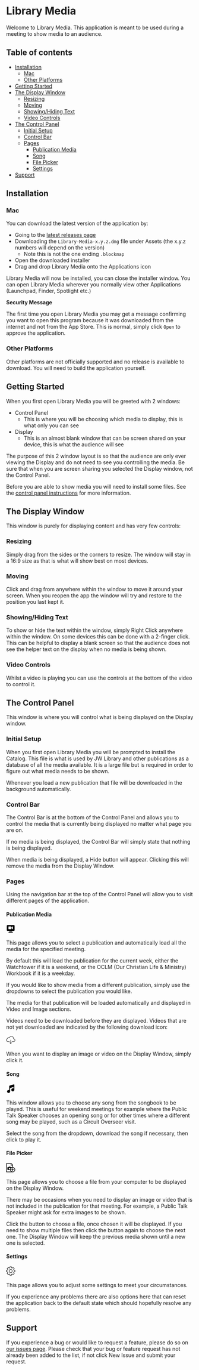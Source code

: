 # Library Media

Welcome to Library Media. This application is meant to be used during a meeting to show media to an audience.

## Table of contents

- [Installation](#installation)
  - [Mac](#mac)
  - [Other Platforms](#other-platforms)
- [Getting Started](#getting-started)
- [The Display Window](#the-display-window)
  - [Resizing](#resizing)
  - [Moving](#moving)
  - [Showing/Hiding Text](#showing/hiding-text)
  - [Video Controls](#video-controls)
- [The Control Panel](#the-control-panel)
  - [Initial Setup](#initial-setup)
  - [Control Bar](#control-bar)
  - [Pages](#pages)
    - [Publication Media](#publication-media)
    - [Song](#song)
    - [File Picker](#file-picker)
    - [Settings](#settings)
- [Support](#support)

## Installation

### Mac

You can download the latest version of the application by:

- Going to the [latest releases page](https://github.com/BenShelton/library-api/releases/latest)
- Downloading the `Library-Media-x.y.z.dmg` file under Assets (the x.y.z numbers will depend on the version)
  - Note this is not the one ending `.blockmap`
- Open the downloaded installer
- Drag and drop Library Media onto the Applications icon

Library Media will now be installed, you can close the installer window. You can open Library Media wherever you normally view other Applications (Launchpad, Finder, Spotlight etc.)

**Security Message**

The first time you open Library Media you may get a message confirming you want to open this program because it was downloaded from the internet and not from the App Store. This is normal, simply click `Open` to approve the application.

### Other Platforms

Other platforms are not officially supported and no release is available to download. You will need to build the application yourself.

## Getting Started

When you first open Library Media you will be greeted with 2 windows:

- Control Panel
  - This is where you will be choosing which media to display, this is what only you can see
- Display
  - This is an almost blank window that can be screen shared on your device, this is what the audience will see

The purpose of this 2 window layout is so that the audience are only ever viewing the Display and do not need to see you controlling the media. Be sure that when you are screen sharing you selected the Display window, not the Control Panel.

Before you are able to show media you will need to install some files. See the [control panel instructions](#initial-setup) for more information.

## The Display Window

This window is purely for displaying content and has very few controls:

### Resizing

Simply drag from the sides or the corners to resize. The window will stay in a 16:9 size as that is what will show best on most devices.

### Moving

Click and drag from anywhere within the window to move it around your screen. When you reopen the app the window will try and restore to the position you last kept it.

### Showing/Hiding Text

To show or hide the text within the window, simply Right Click anywhere within the window. On some devices this can be done with a 2-finger click. This can be helpful to display a blank screen so that the audience does not see the helper text on the display when no media is being shown.

### Video Controls

Whilst a video is playing you can use the controls at the bottom of the video to control it.

## The Control Panel

This window is where you will control what is being displayed on the Display window.

### Initial Setup

When you first open Library Media you will be prompted to install the Catalog. This file is what is used by JW Library and other publications as a database of all the media available. It is a large file but is required in order to figure out what media needs to be shown.

Whenever you load a new publication that file will be downloaded in the background automatically.

### Control Bar

The Control Bar is at the bottom of the Control Panel and allows you to control the media that is currently being displayed no matter what page you are on.

If no media is being displayed, the Control Bar will simply state that nothing is being displayed.

When media is being displayed, a Hide button will appear. Clicking this will remove the media from the Display Window.

### Pages

Using the navigation bar at the top of the Control Panel will allow you to visit different pages of the application.

#### **Publication Media**

<img src="../../packages/media/app/renderer/src/assets/media.svg" alt="Publication Media" width="24">

This page allows you to select a publication and automatically load all the media for the specified meeting.

By default this will load the publication for the current week, either the Watchtower if it is a weekend, or the OCLM (Our Christian Life & Ministry) Workbook if it is a weekday.

If you would like to show media from a different publication, simply use the dropdowns to select the publication you would like.

The media for that publication will be loaded automatically and displayed in Video and Image sections.

Videos need to be downloaded before they are displayed. Videos that are not yet downloaded are indicated by the following download icon:

<img src="../../packages/media/app/renderer/src/assets/download.svg" alt="Download" width="24">

When you want to display an image or video on the Display Window, simply click it.

#### **Song**

<img src="../../packages/media/app/renderer/src/assets/song.svg" alt="Song" width="24">

This window allows you to choose any song from the songbook to be played. This is useful for weekend meetings for example where the Public Talk Speaker chooses an opening song or for other times where a different song may be played, such as a Circuit Overseer visit.

Select the song from the dropdown, download the song if necessary, then click to play it.

#### **File Picker**

<img src="../../packages/media/app/renderer/src/assets/picker.svg" alt="File Picker" width="24">

This page allows you to choose a file from your computer to be displayed on the Display Window.

There may be occasions when you need to display an image or video that is not included in the publication for that meeting. For example, a Public Talk Speaker might ask for extra images to be shown.

Click the button to choose a file, once chosen it will be displayed. If you need to show multiple files then click the button again to choose the next one. The Display Window will keep the previous media shown until a new one is selected.

#### **Settings**

<img src="../../packages/media/app/renderer/src/assets/settings.svg" alt="Settings" width="24">

This page allows you to adjust some settings to meet your circumstances.

If you experience any problems there are also options here that can reset the application back to the default state which should hopefully resolve any problems.


## Support

If you experience a bug or would like to request a feature, please do so on [our issues page](https://github.com/BenShelton/library-api/issues). Please check that your bug or feature request has not already been added to the list, if not click New Issue and submit your request.
